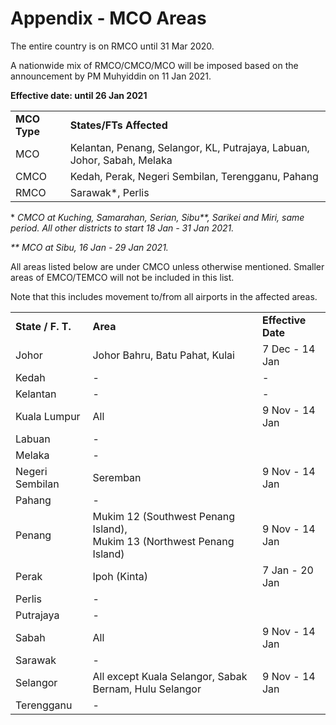 # Appendix - MCO Areas

The entire country is on RMCO until 31 Mar 2020.

A nationwide mix of RMCO/CMCO/MCO will be imposed based on the announcement by PM Muhyiddin on 11 Jan 2021.

**Effective date: until 26 Jan 2021**


<table>
  <tr>
   <td><strong>MCO Type</strong>
   </td>
   <td><strong>States/FTs Affected</strong>
   </td>
  </tr>
  <tr>
   <td>MCO
   </td>
   <td>Kelantan, Penang, Selangor, KL, Putrajaya, Labuan, Johor, Sabah, Melaka
   </td>
  </tr>
  <tr>
   <td>CMCO
   </td>
   <td>Kedah, Perak, Negeri Sembilan, Terengganu, Pahang
   </td>
  </tr>
  <tr>
   <td>RMCO
   </td>
   <td>Sarawak*, Perlis
   </td>
  </tr>
</table>


\* _CMCO at Kuching, Samarahan, Serian, Sibu**, Sarikei and Miri, same period. All other districts to start 18 Jan - 31 Jan 2021._

_** MCO at Sibu, 16 Jan - 29 Jan 2021._

All areas listed below are under CMCO unless otherwise mentioned. Smaller areas of EMCO/TEMCO will not be included in this list.

Note that this includes movement to/from all airports in the affected areas.


<table>
  <tr>
   <td><strong>State / F. T.</strong>
   </td>
   <td><strong>Area</strong>
   </td>
   <td><strong>Effective Date</strong>
   </td>
  </tr>
  <tr>
   <td>Johor
   </td>
   <td>Johor Bahru, Batu Pahat, Kulai
   </td>
   <td>7 Dec - 14 Jan
   </td>
  </tr>
  <tr>
   <td>Kedah
   </td>
   <td>-
   </td>
   <td>-
   </td>
  </tr>
  <tr>
   <td>Kelantan
   </td>
   <td>-
   </td>
   <td>-
   </td>
  </tr>
  <tr>
   <td>Kuala Lumpur
   </td>
   <td>All
   </td>
   <td>9 Nov - 14 Jan
   </td>
  </tr>
  <tr>
   <td>Labuan
   </td>
   <td>-
   </td>
   <td>
   </td>
  </tr>
  <tr>
   <td>Melaka
   </td>
   <td>-
   </td>
   <td>
   </td>
  </tr>
  <tr>
   <td>Negeri Sembilan
   </td>
   <td>Seremban
   </td>
   <td>9 Nov - 14 Jan
   </td>
  </tr>
  <tr>
   <td>Pahang
   </td>
   <td>-
   </td>
   <td>
   </td>
  </tr>
  <tr>
   <td>Penang
   </td>
   <td>Mukim 12 (Southwest Penang Island),
<br/>
Mukim 13 (Northwest Penang Island)
   </td>
   <td>9 Nov - 14 Jan
   </td>
  </tr>
  <tr>
   <td>Perak
   </td>
   <td>Ipoh (Kinta)
   </td>
   <td>7 Jan - 20 Jan
   </td>
  </tr>
  <tr>
   <td>Perlis
   </td>
   <td>-
   </td>
   <td>
   </td>
  </tr>
  <tr>
   <td>Putrajaya
   </td>
   <td>-
   </td>
   <td>
   </td>
  </tr>
  <tr>
   <td>Sabah
   </td>
   <td>All
   </td>
   <td>9 Nov - 14 Jan
   </td>
  </tr>
  <tr>
   <td>Sarawak
   </td>
   <td>-
   </td>
   <td>
   </td>
  </tr>
  <tr>
   <td>Selangor
   </td>
   <td>All except Kuala Selangor, Sabak Bernam, Hulu Selangor
   </td>
   <td>9 Nov - 14 Jan
   </td>
  </tr>
  <tr>
   <td>Terengganu
   </td>
   <td>-
   </td>
   <td>
   </td>
  </tr>
</table>




